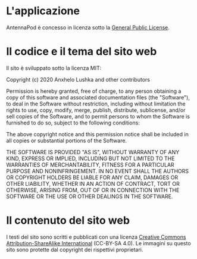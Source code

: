 # L'applicazione

AntennaPod è concesso in licenza sotto la [General Public License](https://github.com/AntennaPod/AntennaPod/blob/develop/LICENSE).

# Il codice e il tema del sito web

Il sito è sviluppato sotto la licenza MIT:

Copyright (c) 2020 Anxhelo Lushka and other contributors

Permission is hereby granted, free of charge, to any person obtaining a copy of
this software and associated documentation files (the "Software"), to deal in
the Software without restriction, including without limitation the rights to
use, copy, modify, merge, publish, distribute, sublicense, and/or sell copies of
the Software, and to permit persons to whom the Software is furnished to do so,
subject to the following conditions:

The above copyright notice and this permission notice shall be included in all
copies or substantial portions of the Software.

THE SOFTWARE IS PROVIDED "AS IS", WITHOUT WARRANTY OF ANY KIND, EXPRESS OR
IMPLIED, INCLUDING BUT NOT LIMITED TO THE WARRANTIES OF MERCHANTABILITY, FITNESS
FOR A PARTICULAR PURPOSE AND NONINFRINGEMENT. IN NO EVENT SHALL THE AUTHORS OR
COPYRIGHT HOLDERS BE LIABLE FOR ANY CLAIM, DAMAGES OR OTHER LIABILITY, WHETHER
IN AN ACTION OF CONTRACT, TORT OR OTHERWISE, ARISING FROM, OUT OF OR IN
CONNECTION WITH THE SOFTWARE OR THE USE OR OTHER DEALINGS IN THE SOFTWARE.

# Il contenuto del sito web

I testi del sito sono scritti e pubblicati con una licenza [Creative Commons
Attribution-ShareAlike International](http://creativecommons.org/licenses/by-sa/4.0/legalcode)
(CC-BY-SA 4.0). Le immagini su questo sito sono protette dal copyright dei
rispettivi proprietari.
